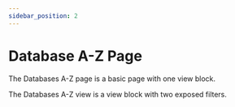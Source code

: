 ```yaml
---
sidebar_position: 2
---
```


# Database A-Z Page

The Databases A-Z page is a basic page with one view block.

The Databases A-Z view is a view block with two exposed filters.
